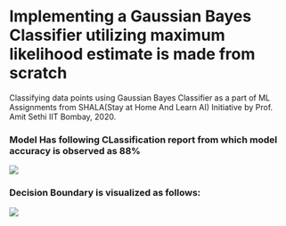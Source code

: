 # Implementing a Gaussian Bayes Classifier utilizing maximum likelihood estimate is made from scratch
Classifying data points using Gaussian Bayes Classifier as a part of ML Assignments from SHALA(Stay at Home And Learn AI) Initiative by Prof. Amit Sethi IIT Bombay, 2020.

### Model Has following CLassification report from which **model accuracy is observed as 88%**
<img src="https://github.com/naureen20/Implementinga-a-Gaussian-Bayes-Classifier-from-scratch/blob/master/Screenshot%20(81).png">

### Decision Boundary is visualized as follows:

<img src="https://github.com/naureen20/Implementinga-a-Gaussian-Bayes-Classifier-from-scratch/blob/master/Screenshot%20(80).png">


